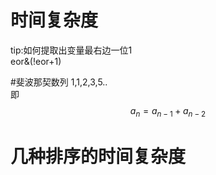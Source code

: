 # 时间复杂度
tip:如何提取出变量最右边一位1  
eor&(!eor+1)

#斐波那契数列
1,1,2,3,5..  
即
$$
a_{n}=a_{n-1}+a_{n-2}
$$




# 几种排序的时间复杂度

